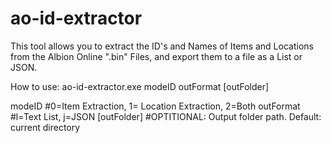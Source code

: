 # ao-id-extractor
This tool allows you to extract the ID's and Names of Items and Locations from the Albion Online ".bin" Files, and export them to a file as a List or JSON.

How to use:
ao-id-extractor.exe modeID outFormat [outFolder]

modeID          #0=Item Extraction, 1= Location Extraction, 2=Both
outFormat       #l=Text List, j=JSON
[outFolder]     #OPTITIONAL: Output folder path. Default: current directory